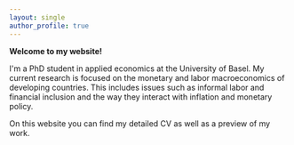 ```yaml
---
layout: single
author_profile: true
---
```


**Welcome to my website!**

I'm a PhD student in applied economics at the University of Basel. My current research is focused on the monetary and labor macroeconomics of developing countries. This includes issues such as informal labor and financial inclusion and the way they interact with inflation and monetary policy.

On this website you can find my detailed CV as well as a preview of my work.
